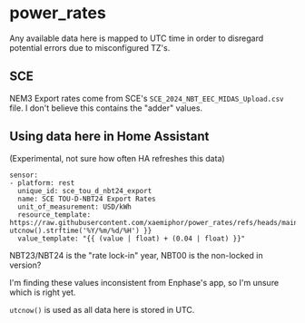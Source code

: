 # power_rates

Any available data here is mapped to UTC time in order to disregard potential errors due to misconfigured TZ's.

## SCE

NEM3 Export rates come from SCE's `SCE_2024_NBT_EEC_MIDAS_Upload.csv` file.
I don't believe this contains the "adder" values.

## Using data here in Home Assistant

(Experimental, not sure how often HA refreshes this data)
```
sensor:
- platform: rest
  unique_id: sce_tou_d_nbt24_export
  name: SCE TOU-D-NBT24 Export Rates
  unit_of_measurement: USD/kWh
  resource_template: https://raw.githubusercontent.com/xaemiphor/power_rates/refs/heads/main/sce/NBT24.export/{{ utcnow().strftime('%Y/%m/%d/%H') }}
  value_template: "{{ (value | float) + (0.04 | float) }}"
```
NBT23/NBT24 is the "rate lock-in" year, NBT00 is the non-locked in version?

I'm finding these values inconsistent from Enphase's app, so I'm unsure which is right yet.

`utcnow()` is used as all data here is stored in UTC.
